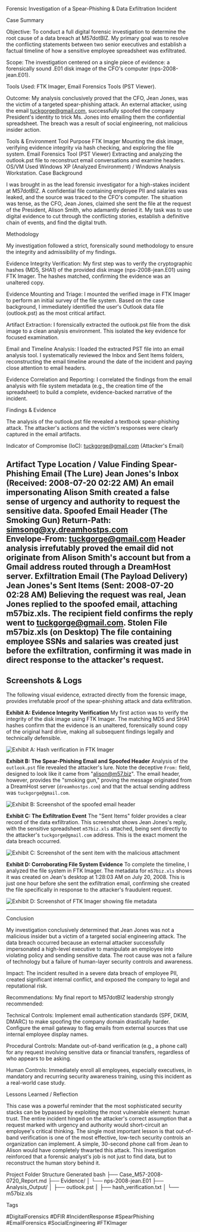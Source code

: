 Forensic Investigation of a Spear-Phishing & Data Exfiltration Incident

Case Summary

Objective: To conduct a full digital forensic investigation to determine the root cause of a data breach at M57dotBIZ. My primary goal was to resolve the conflicting statements between two senior executives and establish a factual timeline of how a sensitive employee spreadsheet was exfiltrated.

Scope: The investigation centered on a single piece of evidence: a forensically sound .E01 disk image of the CFO's computer (nps-2008-jean.E01).

Tools Used: FTK Imager, Email Forensics Tools (PST Viewer).

Outcome: My analysis conclusively proved that the CFO, Jean Jones, was the victim of a targeted spear-phishing attack. An external attacker, using the email tuckgorge@gmail.com, successfully spoofed the company President's identity to trick Ms. Jones into emailing them the confidential spreadsheet. The breach was a result of social engineering, not malicious insider action.

Tools & Environment
Tool	Purpose
FTK Imager	Mounting the disk image, verifying evidence integrity via hash checking, and exploring the file system.
Email Forensics Tool (PST Viewer)	Extracting and analyzing the outlook.pst file to reconstruct email conversations and examine headers.
OS/VM Used	Windows XP (Analyzed Environment) / Windows Analysis Workstation.
Case Background

I was brought in as the lead forensic investigator for a high-stakes incident at M57dotBIZ. A confidential file containing employee PII and salaries was leaked, and the source was traced to the CFO's computer. The situation was tense, as the CFO, Jean Jones, claimed she sent the file at the request of the President, Alison Smith, who adamantly denied it. My task was to use digital evidence to cut through the conflicting stories, establish a definitive chain of events, and find the digital truth.

Methodology

My investigation followed a strict, forensically sound methodology to ensure the integrity and admissibility of my findings.

Evidence Integrity Verification: My first step was to verify the cryptographic hashes (MD5, SHA1) of the provided disk image (nps-2008-jean.E01) using FTK Imager. The hashes matched, confirming the evidence was an unaltered copy.

Evidence Mounting and Triage: I mounted the verified image in FTK Imager to perform an initial survey of the file system. Based on the case background, I immediately identified the user's Outlook data file (outlook.pst) as the most critical artifact.

Artifact Extraction: I forensically extracted the outlook.pst file from the disk image to a clean analysis environment. This isolated the key evidence for focused examination.

Email and Timeline Analysis: I loaded the extracted PST file into an email analysis tool. I systematically reviewed the Inbox and Sent Items folders, reconstructing the email timeline around the date of the incident and paying close attention to email headers.

Evidence Correlation and Reporting: I correlated the findings from the email analysis with file system metadata (e.g., the creation time of the spreadsheet) to build a complete, evidence-backed narrative of the incident.

Findings & Evidence

The analysis of the outlook.pst file revealed a textbook spear-phishing attack. The attacker's actions and the victim's responses were clearly captured in the email artifacts.

Indicator of Compromise (IoC): tuckgorge@gmail.com (Attacker's Email)

Artifact Type	Location / Value	Finding
Spear-Phishing Email (The Lure)	Jean Jones's Inbox (Received: 2008-07-20 02:22 AM)	An email impersonating Alison Smith created a false sense of urgency and authority to request the sensitive data.
Spoofed Email Header (The Smoking Gun)	Return-Path: <simsong@xy.dreamhostps.com> <br> Envelope-From: tuckgorge@gmail.com	Header analysis irrefutably proved the email did not originate from Alison Smith's account but from a Gmail address routed through a DreamHost server.
Exfiltration Email (The Payload Delivery)	Jean Jones's Sent Items (Sent: 2008-07-20 02:28 AM)	Believing the request was real, Jean Jones replied to the spoofed email, attaching m57biz.xls. The recipient field confirms the reply went to tuckgorge@gmail.com.
Stolen File	m57biz.xls (on Desktop)	The file containing employee SSNs and salaries was created just before the exfiltration, confirming it was made in direct response to the attacker's request.
---

## Screenshots & Logs
The following visual evidence, extracted directly from the forensic image, provides irrefutable proof of the spear-phishing attack and data exfiltration.

**Exhibit A: Evidence Integrity Verification**
My first action was to verify the integrity of the disk image using FTK Imager. The matching MD5 and SHA1 hashes confirm that the evidence is an unaltered, forensically sound copy of the original hard drive, making all subsequent findings legally and technically defensible.

![Exhibit A: Hash verification in FTK Imager](./Images/exhibit-a-hash-verification.png)

**Exhibit B: The Spear-Phishing Email and Spoofed Header**
Analysis of the `outlook.pst` file revealed the attacker's lure. Note the deceptive `From:` field, designed to look like it came from "alison@m57.biz". The email header, however, provides the "smoking gun," proving the message originated from a DreamHost server (`dreamhostps.com`) and that the actual sending address was `tuckgorge@gmail.com`.

![Exhibit B: Screenshot of the spoofed email header](./Images/exhibit-b-spoofed-email.png)

**Exhibit C: The Exfiltration Event**
The "Sent Items" folder provides a clear record of the data exfiltration. This screenshot shows Jean Jones's reply, with the sensitive spreadsheet `m57biz.xls` attached, being sent directly to the attacker's `tuckgorge@gmail.com` address. This is the exact moment the data breach occurred.

![Exhibit C: Screenshot of the sent item with the malicious attachment](./Images/exhibit-c-exfiltration-sent-item.png)

**Exhibit D: Corroborating File System Evidence**
To complete the timeline, I analyzed the file system in FTK Imager. The metadata for `m57biz.xls` shows it was created on Jean's desktop at 1:28:03 AM on July 20, 2008. This is just one hour before she sent the exfiltration email, confirming she created the file specifically in response to the attacker's fraudulent request.

![Exhibit D: Screenshot of FTK Imager showing file metadata](./Images/exhibit-d-filesystem-metadata.png)

---
Conclusion

My investigation conclusively determined that Jean Jones was not a malicious insider but a victim of a targeted social engineering attack. The data breach occurred because an external attacker successfully impersonated a high-level executive to manipulate an employee into violating policy and sending sensitive data. The root cause was not a failure of technology but a failure of human-layer security controls and awareness.

Impact: The incident resulted in a severe data breach of employee PII, created significant internal conflict, and exposed the company to legal and reputational risk.

Recommendations: My final report to M57dotBIZ leadership strongly recommended:

Technical Controls: Implement email authentication standards (SPF, DKIM, DMARC) to make spoofing the company domain drastically harder. Configure the email gateway to flag emails from external sources that use internal employee display names.

Procedural Controls: Mandate out-of-band verification (e.g., a phone call) for any request involving sensitive data or financial transfers, regardless of who appears to be asking.

Human Controls: Immediately enroll all employees, especially executives, in mandatory and recurring security awareness training, using this incident as a real-world case study.

Lessons Learned / Reflection

This case was a powerful reminder that the most sophisticated security stacks can be bypassed by exploiting the most vulnerable element: human trust. The entire incident hinged on the attacker's correct assumption that a request marked with urgency and authority would short-circuit an employee's critical thinking. The single most important lesson is that out-of-band verification is one of the most effective, low-tech security controls an organization can implement. A simple, 30-second phone call from Jean to Alison would have completely thwarted this attack. This investigation reinforced that a forensic analyst's job is not just to find data, but to reconstruct the human story behind it.

Project Folder Structure
Generated bash
├── Case_M57-2008-0720_Report.md
├── Evidence/
│   └── nps-2008-jean.E01
├── Analysis_Output/
│   ├── outlook.pst
│   ├── hash_verification.txt
│   └── m57biz.xls


Tags

#DigitalForensics #DFIR #IncidentResponse #SpearPhishing #EmailForensics #SocialEngineering #FTKImager